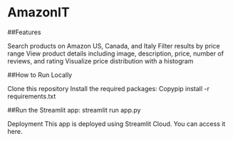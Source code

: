 # AmazonIT

##Features

Search products on Amazon US, Canada, and Italy
Filter results by price range
View product details including image, description, price, number of reviews, and rating
Visualize price distribution with a histogram

##How to Run Locally

Clone this repository
Install the required packages:
Copypip install -r requirements.txt

##Run the Streamlit app:
streamlit run app.py


Deployment
This app is deployed using Streamlit Cloud. You can access it here.
